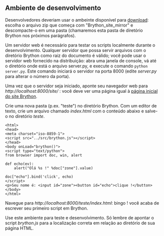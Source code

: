 Ambiente de desenvolvimento
---------------------------

Desenvolvedores deveriam usar o ambeinte disponível para
[download](https://github.com/PierreQuentel/brython/releases): escolha o
arquivo zip que começa com "Brython\_site\_mirror" e descompacte-o em
uma pasta (chamaremos esta pasta de diretório Brython nos próximos
parágrafos).

Um servidor web é necessário para testar os scripts localmente durante
o desenvolvimento. Qualquer servidor que possa servir arquivos com o
diretório Brython como raiz do documento é válido; você pode usar o
servidor web fornecido na distribuição: abra uma janela de console, vá
até o diretório onde está o arquivo server.py, e execute o comando
`python server.py`. Este comando iniciará o servidor na porta 8000
(edite _server.py_ para alterar o número da porta).

Uma vez que o servidor seja iniciado, aponte seu navegador web para
_http://localhost:8000/site/_ : você deve ver uma página igual à
[página inicial do site Brython](http://www.brython.info).

Crie uma nova pasta (p.ex. "teste") no diretório Brython. Com um
editor de texto, crie um arquivo chamado _index.html_ com o conteúdo
abaixo e salve-o no diretório _teste_.

    <html>
    <head>
    <meta charset="iso-8859-1">
    <script src="../src/brython.js"></script>
    </head>
    <body onLoad="brython()">
    <script type="text/python">
    from browser import doc, win, alert
    
    def echo(ev):
        alert("Olá %s !" %doc["zone"].value)

    doc["echo"].bind('click', echo)
    </script>
    <p>Seu nome é: <input id="zone"><button id="echo">clique !</button>
    </body>
    </html>


Navegue para _http://localhost:8000/teste/index.html_: bingo ! você
acaba de escrever seu primeiro script em Brython.

Use este ambiente para teste e desenvolvimento. Só lembre de apontar o
script _brython.js_ para a localização correta em relação ao diretório
de sua página HTML.
